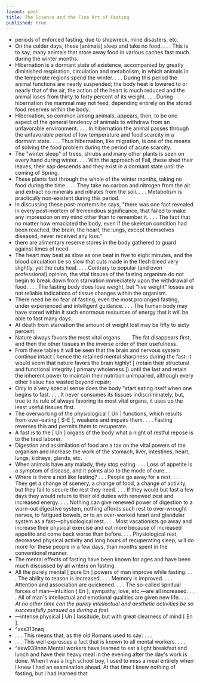 ```yaml
---
layout: post
title: The Science and the Fine Art of Fasting
published: true
---
```


- periods of enforced fasting, due to shipwreck, mine disasters, etc.
- On the colder days, these [animals] sleep and take no food. . . . This is to say, many animals that store away food in various caches fast much during the winter months.
- Hibernation is a dormant state of existence, accompanied by greatly diminished respiration, circulation and metabolism, in which animals in the temperate regions spend the winter. . . . During this period the animal functions are nearly suspended; the body heat is lowered to or nearly that of the air, the action of the heart is much reduced and the animal loses from thirty to forty percent of its weight. . . . During hibernation the mammal may not feed, depending entirely on the stored food reserves within the body.
- Hibernation, so common among animals, appears, then, to be one aspect of the general tendency of animals to withdraw from an unfavorable environment. . . . In hibernation the animal passes through the unfavorable period of low temperature and food scarcity in a dormant state. . . . Thus hibernation, like migration, is one of the means of solving the food problem during the period of acute scarcity.
- The "winter sleep" of trees, shrubs and many other plants is seen on every hand during winter. . . . With the approach of Fall, these shed their leaves, their sap descends and they exist in a dormant state until the coming of Spring.
- These plants fast through the whole of the winter months, taking no food during the time. . . . They take no carbon and nitrogen from the air and extract no minerals and nitrates from the soil. . . . Metabolism is practically non-existent during this period.
- In discussing these post-mortems he says, "there was one fact revealed in every post-mortem of tremendous significance, that failed to make any impression on my mind other than to remember it. . . . The fact that no matter how emaciated the body, even if the skeleton condition had been reached, the brain, the heart, the lungs, except themselves diseased, never received any loss."
- there are alimentary reserve stores in the body gathered to guard against times of need.
- The heart may beat as slow as one beat in five to eight minutes, and the blood circulation be so slow that cuts made in the flesh bleed very slightly, yet the cuts heal. . . . Contrary to popular (and even professional) opinion, the vital tissues of the fasting organism do not begin to break down from starvation immediately upon the withdrawal of food. . . . The fasting body does lose weight, but "live weight" losses are not reliable indications of tissue changes within the organism.
- There need be no fear of fasting, even the most prolonged fasting, under experienced and intelligent guidance. . . . The human body may have stored within it such enormous resources of energy that it will be able to fast many days.
- At death from starvation the amount of weight lost may be fifty to sixty percent.
- Nature always favors the most vital organs. . . . The fat disappears first, and then the other tissues in the inverse order of their usefulness.
- From these tables it will be seen that the brain and nervous system continue intact [ hence the retained mental sharpness during the fast: it would seem that nature favors the brain highly! ] (retain their structural and functional integrity [ primary wholeness ]) until the last and retain the inherent power to maintain their nutrition unimpaired, although every other tissue has wasted beyond repair;
- Only in a very special sense does the body "start eating itself when one begins to fast. . . . It never consumes its tissues indiscriminately, but, true to its rule of always favoring its most vital organs, it uses up the least useful tissues first.
- The overworking of the physiological [ Un ] functions, which results from over-eating [ S-E ], weakens and impairs them. . . . Fasting reverses this and permits them to recuperate.
- A fast is to the [ Un ] organs of the body what a night of restful repose is to the tired laborer.
- Digestion and assimilation of food are a tax on the vital powers of the organism and increase the work of the stomach, liver, intestines, heart, lungs, kidneys, glands, etc.
- When animals have any malady, they stop eating. . . . Loss of appetite is a symptom of disease, and it points also to the mode of cure....
- Where is there a rest like fasting? . . . People go away for a rest. . . . They get a change of scenery, a change of food, a change of activity, but they fail to secure the rest they need. . . . If they would but fast a few days they would return to their old duties with renewed zest and increased energy. . . . Nothing can give renewed power of digestion to a worn-out digestive system, nothing affords such rest to over-wrought nerves, to fatigued bowels, or to an over-worked heart and glandular system as a fast—physiological rest. . . . Most vacationists go away and increase their physical exercise and eat more because of increased appetite and come back worse than before. . . . Physiological rest, decreased physical activity and long hours of recuperating sleep, will do more for these people in a few days, than months spent in the conventional manner.
- The mental effects of fasting have been known for ages and have been much discussed by all writers on fasting.
- All the purely mental [ pure En ] powers of man improve while fasting. . . . The ability to reason is increased. . . . Memory is improved. . . . Attention and association are quickened. . . . The so-called spiritual forces of man—intuition [ En ], sympathy, love, etc.—are all increased. . . . All of man's intellectual and emotional qualities are given new life. . . . *At no other time can the purely intellectual and aesthetic activities be so successfully pursued as during a fast.*
- —intense physical [ Un ] lassitude, but with great clearness of mind [ En ].
- ^xxs313naq
- . . . This means that, as the old Romans used to say: . . .
- . . . This well expresses a fact that is known to all mental workers. . . .
- ^axw939nnn Mental workers have learned to eat a light breakfast and lunch and have their heavy meal in the evening after the day's work is done. When I was a high school boy, I used to miss a meal entirely when I knew I had an examination ahead.  At that time I knew nothing of fasting, but I had learned that

